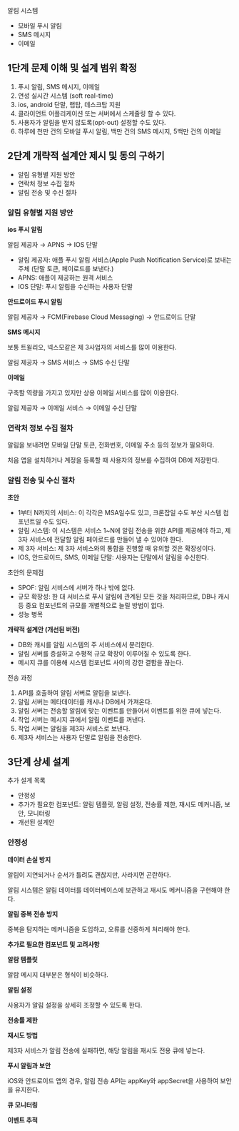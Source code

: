 알림 시스템

- 모바일 푸시 알림
- SMS 메시지
- 이메일

## 1단계 문제 이해 및 설계 범위 확정

1. 푸시 알림, SMS 메시지, 이메일
2. 연성 실시간 시스템 (soft real-time)
3. ios, android 단말, 랩탑, 데스크탑 지원
4. 클라이언트 어플리케이션 또는 서버에서 스케줄링 할 수 있다.
5. 사용자가 알림을 받지 않도록(opt-out) 설정할 수도 있다.
6. 하루에 천만 건의 모바일 푸시 알림, 백만 건의 SMS 메시지, 5백만 건의 이메일

## 2단계 개략적 설계안 제시 및 동의 구하기

- 알림 유형별 지원 방안
- 연락처 정보 수집 절차
- 알림 전송 및 수신 절차

### 알림 유형별 지원 방안

******ios 푸시 알림******

알림 제공자 → APNS → IOS 단말

- 알림 제공자: 애플 푸시 알림 서비스(Apple Push Notification Service)로 보내는 주체 (단말 토큰, 페이로드를 보낸다.)
- APNS: 애플이 제공하는 원격 서비스
- IOS 단말: 푸시 알림을 수신하는 사용자 단말

**************************************************안드로이드 푸시 알림**************************************************

알림 제공자 → FCM(Firebase Cloud Messaging) → 안드로이드 단말

**SMS 메시지**

보통 트윌리오, 넥스모같은 제 3사업자의 서비스를 많이 이용한다.

알림 제공자 → SMS 서비스 → SMS 수신 단말

************이메일************

구축할 역량을 가지고 있지만 상용 이메일 서비스를 많이 이용한다.

알림 제공자 → 이메일 서비스 → 이메일 수신 단말

### 연락처 정보 수집 절차

알림을 보내려면 모바일 단말 토큰, 전화번호, 이메일 주소 등의 정보가 필요하다.

처음 앱을 설치하거나 계정을 등록할 때 사용자의 정보를 수집하여 DB에 저장한다.

### 알림 전송 및 수신 절차

******초안******

- 1부터 N까지의 서비스: 이 각각은 MSA일수도 있고, 크론잡일 수도 부산 시스템 컴포넌트일 수도 있다.
- 알림 시스템: 이 시스템은 서비스 1~N에 알림 전송을 위한 API를 제공해야 하고, 제 3자 서비스에 전달할 알림 페이로드를 만들어 낼 수 있어야 한다.
- 제 3자 서비스: 제 3자 서비스와의 통합을 진행할 때 유의할 것은 확장성이다.
- IOS, 안드로이드, SMS, 이메일 단말: 사용자는 단말에서 알림을 수신한다.

초안의 문제점

- SPOF: 알림 서비스에 서버가 하나 밖에 없다.
- 규모 확장성: 한 대 서비스로 푸시 알림에 관계된 모든 것을 처리하므로, DB나 캐시 등 중요 컴포넌트의 규모를 개별적으로 늘릴 방법이 없다.
- 성능 병목

************************************개략적 설계안 (개선된 버전)************************************

- DB와 캐시를 알림 시스템의 주 서비스에서 분리한다.
- 알림 서버를 증설하고 수평적 규모 확장이 이루어질 수 있도록 한다.
- 메시지 큐를 이용해 시스템 컴포넌트 사이의 강한 결함을 끊는다.

전송 과정

1. API를 호출하여 알림 서버로 알림을 보낸다.
2. 알림 서버는 메타데이터를 캐시나 DB에서 가져온다.
3. 알림 서버는 전송할 알림에 맞는 이벤트를 만들어서 이벤트를 위한 큐에 넣는다.
4. 작업 서버는 메시지 큐에서 알림 이벤트를 꺼낸다.
5. 작업 서버는 알림을 제3자 서비스로 보낸다.
6. 제3자 서비스는 사용자 단말로 알림을 전송한다.

## 3단계 상세 설계

추가 설계 목록

- 안정성
- 추가가 필요한 컴포넌트: 알림 템플릿, 알림 설정, 전송률 제한, 재시도 메커니즘, 보안, 모니터링
- 개선된 설계안

### 안정성

************************************데이터 손실 방지************************************

알림이 지연되거나 순서가 틀려도 괜찮지만, 사라지면 곤란하다.

알림 시스템은 알림 데이터를 데이터베이스에 보관하고 재시도 메커니즘을 구현해야 한다.

************************************************알림 중복 전송 방지************************************************

중복을 탐지하는 메커니즘을 도입하고, 오류를 신중하게 처리해야 한다.

********************************************************************************************추가로 필요한 컴포넌트 및 고려사항********************************************************************************************

****************************알람 템플릿****************************

알람 메시지 대부분은 형식이 비슷하다.

**********************알림 설정**********************

사용자가 알림 설정을 상세히 조정할 수 있도록 한다.

****************************전송률 제한****************************

************************재시도 방법************************

제3자 서비스가 알림 전송에 실패하면, 해당 알림을 재시도 전용 큐에 넣는다.

**************************************푸시 알림과 보안**************************************

iOS와 안드로이드 앱의 경우, 알림 전송 API는 appKey와 appSecret을 사용하여 보안을 유지한다.

****************************큐 모니터링****************************

************************이벤트 추적************************